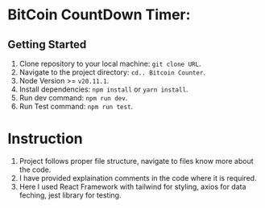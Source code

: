 # BitCoin CountDown Timer:

## Getting Started

1. Clone repository to your local machine: `git clone URL`.
2. Navigate to the project directory: `cd.. Bitcoin Counter`.
3. Node Version >= `v20.11.1`.
4. Install dependencies: `npm install` or `yarn install`.
5. Run dev command: `npm run dev`.
6. Run Test command: `npm run test`.

# Instruction

1. Project follows proper file structure, navigate to files know more about the code.
2. I have provided explaination comments in the code where it is required.
3. Here I used React Framework with tailwind for styling, axios for data feching, jest library for testing.
